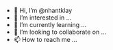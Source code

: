 - 👋 Hi, I’m @nhantklay
- 👀 I’m interested in ...
- 🌱 I’m currently learning ...
- 💞️ I’m looking to collaborate on ...
- 📫 How to reach me ...

<!---
nhantklay/nhantklay is a ✨ special ✨ repository because its `README.md` (this file) appears on your GitHub profile.
You can click the Preview link to take a look at your changes.
--->
